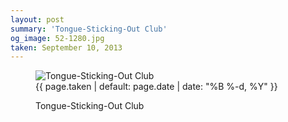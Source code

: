 ```yaml
---
layout: post
summary: 'Tongue-Sticking-Out Club'
og_image: 52-1280.jpg
taken: September 10, 2013
---
```


<figure class="post" data-src="{{ site.assets_url }}/{{ page.og_image }}">
<img alt="Tongue-Sticking-Out Club" sizes="(min-width: 700px) 50vw, calc(100vw - 2rem)" src="{{ site.assets_url }}/52-640.jpg" srcset="{{ site.assets_url }}/52-1280.jpg 1280w, {{ site.assets_url }}/52-960.jpg 960w, {{ site.assets_url }}/52-640.jpg 640w, {{ site.assets_url }}/52-320.jpg 320w"/>
<figcaption>
<time>{{ page.taken | default: page.date | date: "%B %-d, %Y" }}</time>
<p>Tongue-Sticking-Out Club</p>
</figcaption>
</figure>
